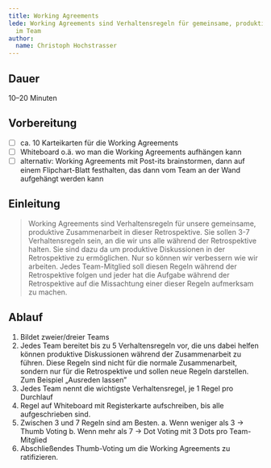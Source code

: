 ```yaml
---
title: Working Agreements
lede: Working Agreements sind Verhaltensregeln für gemeinsame, produktive Zusammenarbeit
  im Team
author:
  name: Christoph Hochstrasser
---
```


## Dauer

10–20 Minuten

## Vorbereitung

- [ ] ca. 10 Karteikarten für die Working Agreements
- [ ] Whiteboard o.ä. wo man die Working Agreements aufhängen kann
- [ ] alternativ: Working Agreements mit Post-its brainstormen, dann auf einem Flipchart-Blatt festhalten, das dann vom Team an der Wand aufgehängt werden kann

## Einleitung

> Working Agreements sind Verhaltensregeln für unsere gemeinsame, produktive Zusammenarbeit in dieser Retrospektive. Sie sollen 3-7 Verhaltensregeln sein, an die wir uns alle während der Retrospektive halten.
> Sie sind dazu da um produktive Diskussionen in der Retrospektive zu ermöglichen. Nur so können wir verbessern wie wir arbeiten. Jedes Team-Mitglied soll diesen Regeln während der Retrospektive folgen und jeder hat die Aufgabe während der Retrospektive auf die Missachtung einer dieser Regeln aufmerksam zu machen.
 
## Ablauf

1. Bildet zweier/dreier Teams
2. Jedes Team bereitet bis zu 5 Verhaltensregeln vor, die uns dabei helfen können produktive Diskussionen während der Zusammenarbeit zu führen. Diese Regeln sind nicht für die normale Zusammenarbeit, sondern nur für die Retrospektive und sollen neue Regeln darstellen. Zum Beispiel „Ausreden lassen” 
3. Jedes Team nennt die wichtigste Verhaltensregel, je 1 Regel pro Durchlauf
4. Regel auf Whiteboard mit Registerkarte aufschreiben, bis alle aufgeschrieben sind.
5. Zwischen 3 und 7 Regeln sind am Besten. 
a. Wenn weniger als 3 -> Thumb Voting
b. Wenn mehr als 7 -> Dot Voting mit 3 Dots pro Team-Mitglied
6. Abschließendes Thumb-Voting um die Working Agreements zu ratifizieren.
